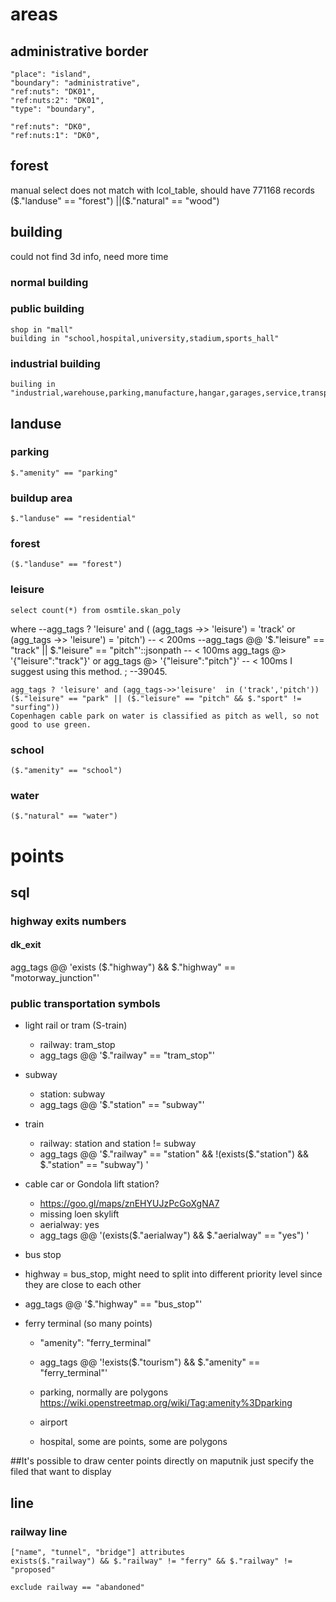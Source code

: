 # areas

## administrative border

    "place": "island",
    "boundary": "administrative",
    "ref:nuts": "DK01",
    "ref:nuts:2": "DK01",
    "type": "boundary",

    "ref:nuts": "DK0",
    "ref:nuts:1": "DK0",

## forest

  manual select does not match with lcol_table, should have 771168 records
  ($."landuse" == "forest") ||($."natural" == "wood") 

## building

  could not find 3d info, need more time

  ### normal building


  ### public building

    shop in "mall"
    building in "school,hospital,university,stadium,sports_hall"
    
  ### industrial building

    builing in  "industrial,warehouse,parking,manufacture,hangar,garages,service,transportation,office,retail,commercial"


## landuse

  ### parking

    $."amenity" == "parking"

  ### buildup area

    $."landuse" == "residential"

  ### forest

    ($."landuse" == "forest")
  
  ### leisure

    select count(*) from osmtile.skan_poly
where
	--agg_tags ? 'leisure' and ( (agg_tags ->> 'leisure') = 'track' or (agg_tags ->> 'leisure') = 'pitch') -- < 200ms
	--agg_tags @@ '$."leisure" == "track" || $."leisure" == "pitch"'::jsonpath -- < 100ms
	agg_tags @> '{"leisure":"track"}' or agg_tags @> '{"leisure":"pitch"}' -- < 100ms I suggest using this method.
; --39045.

    agg_tags ? 'leisure' and (agg_tags->>'leisure'  in ('track','pitch'))
    ($."leisure" == "park" || ($."leisure" == "pitch" && $."sport" != "surfing"))
    Copenhagen cable park on water is classified as pitch as well, so not good to use green. 

  ### school 

    ($."amenity" == "school")

  ### water

    ($."natural" == "water")

# points

## sql 

### highway exits numbers

#### dk_exit

  agg_tags @@ 'exists ($."highway") && $."highway" == "motorway_junction"' 

###  public transportation symbols

  
- light rail or tram (S-train)
   - railway: tram_stop
   - agg_tags @@ '$."railway" == "tram_stop"'

 - subway
   - station: subway
   - agg_tags @@ '$."station" == "subway"'

 - train
   - railway: station and station != subway
   - agg_tags @@ '$."railway" == "station" && !(exists($."station") && $."station" == "subway") '

-  cable car or Gondola lift station? 
   -  https://goo.gl/maps/znEHYUJzPcGoXgNA7
   -  missing loen skylift
   -  aerialway: yes
   -  agg_tags @@ '(exists($."aerialway") && $."aerialway" == "yes") '
 
 - bus stop
  - highway = bus_stop, might need to split into different priority level since they are close to each other
  - agg_tags @@ '$."highway" == "bus_stop"'

- ferry terminal (so many points)
  -  "amenity": "ferry_terminal"
  -  agg_tags @@ '!exists($."tourism") && $."amenity" == "ferry_terminal"'

    - parking, normally are polygons
    https://wiki.openstreetmap.org/wiki/Tag:amenity%3Dparking
     - airport

  - hospital, some are points, some are polygons


##It's possible to draw center points directly on maputnik
  just specify the filed that want to display


## line

### railway line
    ["name", "tunnel", "bridge"] attributes 
    exists($."railway") && $."railway" != "ferry" && $."railway" != "proposed"

    exclude railway == "abandoned"



